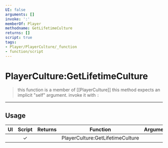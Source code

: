 ```yaml
---
UI: false
arguments: []
invoke: ':'
memberOf: Player
methodname: GetLifetimeCulture
returns: []
script: true
tags:
- Player/PlayerCulture/_function
- function/script
---
```

# PlayerCulture:GetLifetimeCulture
> this function is a member of [[PlayerCulture]]
> this method expects an implicit "self" argument. invoke it with `:`
-----
## Usage
|  UI | Script | Returns | Function | Arguments |
|:---:|:------:|-------:|:--------:|:---------|
| |✓||PlayerCulture:GetLifetimeCulture||

